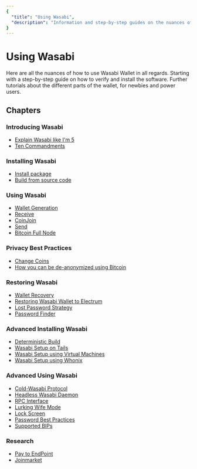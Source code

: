 ```yaml
---
{
  "title": "Using Wasabi",
  "description": "Information and step-by-step guides on the nuances of how to use Wasabi. This is the Wasabi documentation, an archive of knowledge about the open-source, non-custodial and privacy-focused Bitcoin wallet for desktop."
}
---
```


# Using Wasabi

Here are all the nuances of how to use Wasabi Wallet in all regards.
Starting with a step-by-step guide on how to verify and install the software.
Further tutorials about the different parts of the wallet, for newbies and power users.

## Chapters

### Introducing Wasabi
- [Explain Wasabi like I'm 5](/using-wasabi/ELI5.md)
- [Ten Commandments](/using-wasabi/10commandments.md)

### Installing Wasabi
- [Install package](/using-wasabi/InstallPackage.md)
- [Build from source code](/using-wasabi/BuildSource.md)

### Using Wasabi
- [Wallet Generation](/using-wasabi/WalletGeneration.md)
- [Receive](/using-wasabi/Receive.md)
- [CoinJoin](/using-wasabi/CoinJoin.md)
- [Send](/using-wasabi/Send.md)
- [Bitcoin Full Node](/using-wasabi/BitcoinFullNode.md)

### Privacy Best Practices
- [Change Coins](/using-wasabi/ChangeCoins.md)
- [How you can be de-anonymized using Bitcoin](/using-wasabi/Deanonimization.md)

### Restoring Wasabi
- [Wallet Recovery](/using-wasabi/WalletRecovery.md)
- [Restoring Wasabi Wallet to Electrum](/using-wasabi/RestoreElectrum.md)
- [Lost Password Strategy](/using-wasabi/LostPassword.md)
- [Password Finder](/using-wasabi/PasswordFinder.md)

### Advanced Installing Wasabi
- [Deterministic Build](/using-wasabi/DeterministicBuild.md)
- [Wasabi Setup on Tails](/using-wasabi/WasabiSetupTails.md)
- [Wasabi Setup using Virtual Machines](/using-wasabi/WasabiSetupVM.md)
- [Wasabi Setup using Whonix](/using-wasabi/WasabiSetupWhonix.md)

### Advanced Using Wasabi
- [Cold-Wasabi Protocol](/using-wasabi/ColdWasabi.md)
- [Headless Wasabi Daemon](/using-wasabi/Daemon.md)
- [RPC Interface](/using-wasabi/RPC.md)
- [Lurking Wife Mode](/using-wasabi/LurkingWifeMode.md)
- [Lock Screen](/using-wasabi/LockScreen.md)
- [Password Best Practices](/using-wasabi/PasswordBestPractices.md)
- [Supported BIPs](/using-wasabi/BIPs.md)

### Research
- [Pay to EndPoint](/using-wasabi/PayToEndPoint.md)
- [Joinmarket](/using-wasabi/Joinmarket.md)
